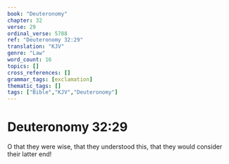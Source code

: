 ```yaml
---
book: "Deuteronomy"
chapter: 32
verse: 29
ordinal_verse: 5788
ref: "Deuteronomy 32:29"
translation: "KJV"
genre: "Law"
word_count: 16
topics: []
cross_references: []
grammar_tags: [exclamation]
thematic_tags: []
tags: ["Bible","KJV","Deuteronomy"]
---
```


# Deuteronomy 32:29

O that they were wise, that they understood this, that they would consider their latter end!
